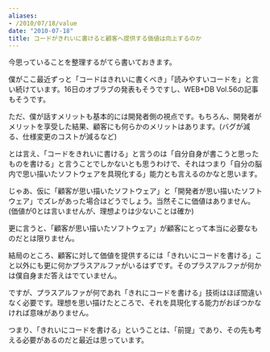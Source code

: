 ```yaml
---
aliases:
- /2010/07/18/value
date: "2010-07-18"
title: コードがきれいに書けると顧客へ提供する価値は向上するのか
---
```

今思っていることを整理するがてら書いておきます。

僕がここ最近ずっと「コードはきれいに書くべき」「読みやすいコードを」と言い続けています。16日のオブラブの発表もそうですし、WEB+DB Vol.56の記事もそうです。

ただ、僕が話すメリットも基本的には開発者側の視点です。もちろん、開発者がメリットを享受した結果、顧客にも何らかのメリットはあります。(バグが減る、仕様変更のコストが減るなど)

とは言え、「コードをきれいに書ける」と言うのは「自分自身が書こうと思ったものを書ける」と言うことでしかないとも思うわけで、それはつまり「自分の脳内で思い描いたソフトウェアを具現化する」能力とも言えるのかなと思います。

じゃあ、仮に「顧客が思い描いたソフトウェア」と「開発者が思い描いたソフトウェア」でズレがあった場合はどうでしょう。当然そこに価値はありません。(価値が0とは言いませんが、理想よりは少ないことは確か)

更に言うと、「顧客が思い描いたソフトウェア」が顧客にとって本当に必要なものだとは限りません。

結局のところ、顧客に対して価値を提供するには「きれいにコードを書ける」こと以外にも更に何かプラスアルファがいるはずです。そのプラスアルファが何かは僕自身まだ答えはでていません。

ですが、プラスアルファが何であれ「きれにコードを書ける」技術はほぼ間違いなく必要です。理想を思い描けたところで、それを具現化する能力がおぼつかなければ意味がありません。

つまり、「きれいにコードを書ける」ということは、「前提」であり、その先も考える必要があるのだと最近は思っています。